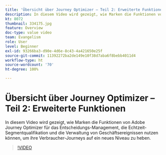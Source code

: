 ```yaml
---
title: 'Übersicht über Journey Optimizer – Teil 2: Erweiterte Funktionen'
description: In diesem Video wird gezeigt, wie Marken die Funktionen von Adobe Journey Optimizer für das Entscheidungs-Management, die Echtzeit-Segmentqualifikation und die Verwaltung von Geschäftsereignissen nutzen können, um ihre Verbraucher-Journeys auf ein neues Niveau zu heben.
kt: 8072
thumbnail: 334175.jpg
feature: Overview
doc-type: value video
team: Evangelism
role: User
level: Beginner
exl-id: 93266ba3-d90e-4d6e-8c43-4a421650e25f
source-git-commit: 11392272ba2de149e10f38d7aba6f8bebb4011d4
workflow-type: ht
source-wordcount: '70'
ht-degree: 100%

---
```


# Übersicht über Journey Optimizer – Teil 2: Erweiterte Funktionen

In diesem Video wird gezeigt, wie Marken die Funktionen von Adobe Journey Optimizer für das Entscheidungs-Management, die Echtzeit-Segmentqualifikation und die Verwaltung von Geschäftsereignissen nutzen können, um ihre Verbraucher-Journeys auf ein neues Niveau zu heben.

>[!VIDEO](https://video.tv.adobe.com/v/334175?quality=12)
